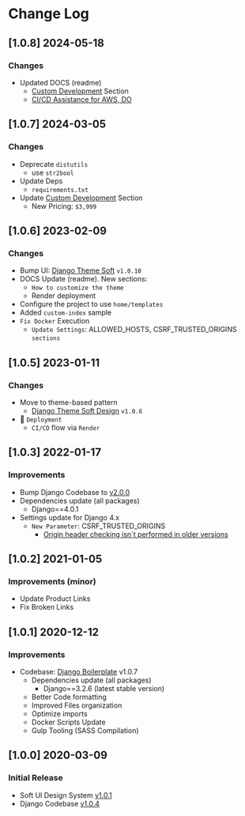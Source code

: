 # Change Log

## [1.0.8] 2024-05-18
### Changes

- Updated DOCS (readme)
  - [Custom Development](https://appseed.us/custom-development/) Section
  - [CI/CD Assistance for AWS, DO](https://appseed.us/terms/#section-ci-cd)

## [1.0.7] 2024-03-05
### Changes

- Deprecate `distutils`
  - use `str2bool`
- Update Deps 
  - `requirements.txt` 
- Update [Custom Development](https://appseed.us/custom-development/) Section
  - New Pricing: `$3,999`

## [1.0.6] 2023-02-09
### Changes

- Bump UI: [Django Theme Soft](https://github.com/app-generator/django-theme-soft-design) `v1.0.10`
- DOCS Update (readme). New sections:
  - `How to customize the theme`
  - Render deployment
- Configure the project to use `home/templates`
- Added `custom-index` sample
- `Fix Docker` Execution
  - `Update Settings`: ALLOWED_HOSTS, CSRF_TRUSTED_ORIGINS `sections`

## [1.0.5] 2023-01-11
### Changes

- Move to theme-based pattern
  - [Django Theme Soft Design](https://github.com/app-generator/django-theme-soft-design) `v1.0.6`
- 🚀 `Deployment` 
  - `CI/CD` flow via `Render`

## [1.0.3] 2022-01-17
### Improvements

- Bump Django Codebase to [v2.0.0](https://github.com/app-generator/boilerplate-code-django/releases)
- Dependencies update (all packages) 
  - Django==4.0.1
- Settings update for Django 4.x
  - `New Parameter`: CSRF_TRUSTED_ORIGINS
    - [Origin header checking isn`t performed in older versions](https://docs.djangoproject.com/en/4.0/ref/settings/#csrf-trusted-origins)  

## [1.0.2] 2021-01-05
### Improvements (minor)

- Update Product Links
- Fix Broken Links

## [1.0.1] 2020-12-12
### Improvements

- Codebase: [Django Boilerplate](https://github.com/app-generator/boilerplate-code-django) v1.0.7
  - Dependencies update (all packages) 
    - Django==3.2.6 (latest stable version)
  - Better Code formatting
  - Improved Files organization
  - Optimize imports
  - Docker Scripts Update
  - Gulp Tooling  (SASS Compilation) 

## [1.0.0] 2020-03-09
### Initial Release

- Soft UI Design System [v1.0.1](https://github.com/creativetimofficial/soft-ui-design-system/releases)
- Django Codebase [v1.0.4](https://github.com/app-generator/boilerplate-code-django)

